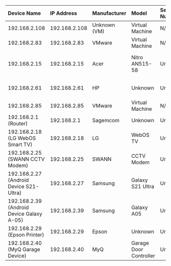| Device Name                               | IP Address    | Manufacturer   | Model                  | Serial Number   | OS Version            | CPU                                    | RAM     | Storage   |
|:------------------------------------------|:--------------|:---------------|:-----------------------|:----------------|:----------------------|:---------------------------------------|:--------|:----------|
| 192.168.2.108                             | 192.168.2.108 | Unknown (VM)   | Virtual Machine        | N/A             | Linux (Kali/Ubuntu)   | Intel Core i7-12700H                   | 16GB    | Unknown   |
| 192.168.2.83                              | 192.168.2.83  | VMware         | Virtual Machine        | N/A             | Linux                 | Intel Core i7-12700H                   | 8GB     | Unknown   |
| 192.168.2.15                              | 192.168.2.15  | Acer           | Nitro AN515-58         | Unknown         | Windows 11 Pro 64-bit | Intel Core i7-12700H (20 CPUs) ~2.7GHz | 32GB    | Unknown   |
| 192.168.2.61                              | 192.168.2.61  | HP             | Unknown                | Unknown         | Linux                 | Intel Core2 Duo E8400 @ 3.00GHz        | 4GB     | Unknown   |
| 192.168.2.85                              | 192.168.2.85  | VMware         | Virtual Machine        | N/A             | Linux                 | Intel Core i7-12700H                   | 8GB     | Unknown   |
| 192.168.2.1 (Router)                      | 192.168.2.1   | Sagemcom       | Unknown                | Unknown         | Firmware-Based        | ARM-Based                              | Unknown | Unknown   |
| 192.168.2.18 (LG WebOS Smart TV)          | 192.168.2.18  | LG             | WebOS TV               | Unknown         | WebOS                 | Unknown                                | Unknown | Unknown   |
| 192.168.2.25 (SWANN CCTV Modem)           | 192.168.2.25  | SWANN          | CCTV Modem             | Unknown         | Embedded OS           | Unknown                                | Unknown | Unknown   |
| 192.168.2.27 (Android Device S21-Ultra)   | 192.168.2.27  | Samsung        | Galaxy S21 Ultra       | Unknown         | Android 13            | Snapdragon 888                         | 12GB    | 128GB     |
| 192.168.2.39 (Android Device Galaxy A-05) | 192.168.2.39  | Samsung        | Galaxy A05             | Unknown         | Android 12            | Mediatek Helio G85                     | 4GB     | 64GB      |
| 192.168.2.29 (Epson Printer)              | 192.168.2.29  | Epson          | Unknown                | Unknown         | Embedded OS           | Unknown                                | Unknown | Unknown   |
| 192.168.2.40 (MyQ Garage Device)          | 192.168.2.40  | MyQ            | Garage Door Controller | Unknown         | Embedded OS           | Unknown                                | Unknown | Unknown   |